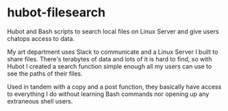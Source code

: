 # hubot-filesearch
Hubot and Bash scripts to search local files on Linux Server and give users chatops access to data.

My art department uses Slack to communicate and a Linux Server I built to share files. There's terabytes of data and lots of it is hard to find, so with Hubot I created a search function simple enough all my users can use to see the paths of their files.

Used in tandem with a copy and a post function, they basically have access to everything I do without learning Bash commands nor opening up any extraneous shell users.
